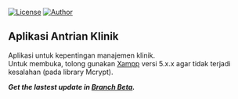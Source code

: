 [![License](https://img.shields.io/github/license/ezralazuardy/ChocoView.svg)](https://github.com/ezralazuardy/aplikasi-antrian-klinik/blob/master/LICENSE) [![Author](https://img.shields.io/badge/author-TinyLab%20&%20AnbiDev-blue.svg)](https://github.com/ezralazuardy) 

## Aplikasi Antrian Klinik
Aplikasi untuk kepentingan manajemen klinik.<br>
Untuk membuka, tolong gunakan [Xampp](https://www.apachefriends.org/download.html) versi 5.x.x agar tidak terjadi kesalahan (pada library Mcrypt).


<i><b>Get the lastest update in [Branch Beta](https://github.com/ezralazuardy/aplikasi-antrian-klinik/tree/beta).</b></i>
